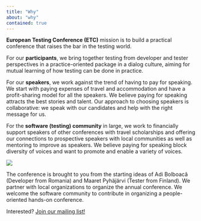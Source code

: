 ```yaml
---
title: "Why"
about: "why"
contained: true
---
```


**European Testing Conference (ETC)**  mission is to build a practical conference that raises the bar in the testing world.

For our **participants**, we bring together testing from developer and tester perspectives in a practice-oriented package in a dialog culture, aiming for mutual learning of how testing can be done in practice.

For our **speakers**, we work against the trend of having to pay for speaking. We start with paying expenses of travel and accommodation and have a profit-sharing model for all the speakers. We believe paying for speaking attracts the best stories and talent. Our approach to choosing speakers is collaborative: we speak with our candidates and help with the right message for us.

For the **software (testing) community** in large, we work to financially support speakers of other conferences with travel scholarships and offering our connections to prospective speakers with local communities as well as mentoring to improve as speakers. We believe paying for speaking block diversity of voices and want to promote and enable a variety of voices.

<img src="http://europeantestingconference.eu/images/2017/ETC2016.jpg" />

The conference is brought to you from the starting ideas of Adi Bolboacă (Developer from Romania) and Maaret Pyhäjärvi (Tester from Finland). We partner with local organizations to organize the annual conference. We welcome the software community to contribute in organizing a people-oriented hands-on conference.

<span class="interested">Interested? <a href="http://eepurl.com/brb31f" class="menu-special-button">Join our mailing list! </a></span>
